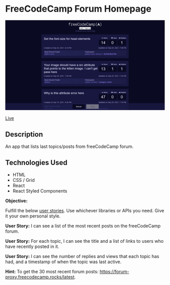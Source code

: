 # FreeCodeCamp Forum Homepage

![FreeCodeCamp Forum Homepage](screenshot.png)

[Live]()

## Description

An app that lists last topics/posts from freeCodeCamp forum. 

## Technologies Used

- HTML
- CSS / Grid
- React
- React Styled Components

**Objective:**

Fulfill the below [user stories](https://en.wikipedia.org/wiki/User_story). Use whichever libraries or APIs you need. Give it your own personal style.

**User Story:** I can see a list of the most recent posts on the freeCodeCamp forum.

**User Story:** For each topic, I can see the title and a list of links to users who have recently posted in it.

**User Story:** I can see the number of replies and views that each topic has had, and a timestamp of when the topic was last active.

**Hint:** To get the 30 most recent forum posts: <https://forum-proxy.freecodecamp.rocks/latest>.